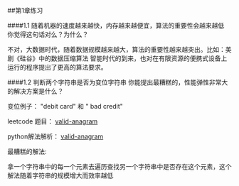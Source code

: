 ##第1章练习


####1.1 随着机器的速度越来越快，内存越来越便宜，算法的重要性会越来越低 你觉得这句话对么？为什么？


不对，大数据时代，随着数据规模越来越大，算法的重要性越来越突出。比如：美剧《硅谷》中的数据压缩算法
智能时代的到来，也对在有限资源的便携式设备上运行的程序提出了更高的算法要求。





####1.2 判断两个字符串是否为变位字符串 你能提出最糟糕的，性能弹性非常大的解决方案是什么？

变位例子：  "debit card" 和 " bad credit"

leetcode 题目： [valid-anagram](https://leetcode.com/problems/valid-anagram/)

python解法解析： [valid-anagram](valid-anagram.py)




最糟糕的解法:

拿一个字符串中的每一个元素去遍历查找另一个字符串中是否存在这个元素，这个解法随着字符串的规模增大而效率越低
